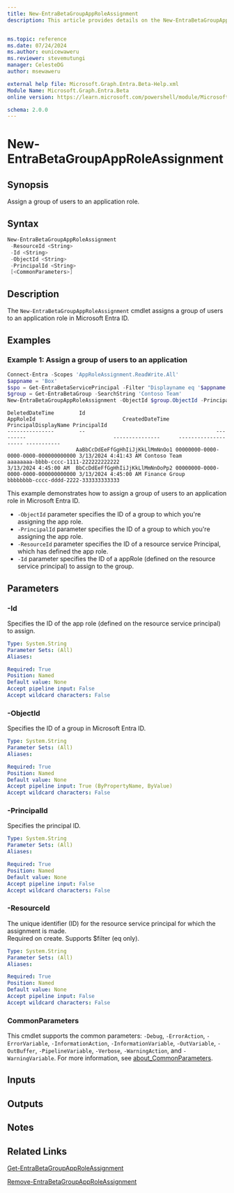 ```yaml
---
title: New-EntraBetaGroupAppRoleAssignment
description: This article provides details on the New-EntraBetaGroupAppRoleAssignment command.


ms.topic: reference
ms.date: 07/24/2024
ms.author: eunicewaweru
ms.reviewer: stevemutungi
manager: CelesteDG
author: msewaweru

external help file: Microsoft.Graph.Entra.Beta-Help.xml
Module Name: Microsoft.Graph.Entra.Beta
online version: https://learn.microsoft.com/powershell/module/Microsoft.Graph.Entra.Beta/New-EntraBetaGroupAppRoleAssignment

schema: 2.0.0
---
```


# New-EntraBetaGroupAppRoleAssignment

## Synopsis

Assign a group of users to an application role.

## Syntax

```powershell
New-EntraBetaGroupAppRoleAssignment 
 -ResourceId <String> 
 -Id <String> 
 -ObjectId <String> 
 -PrincipalId <String>
 [<CommonParameters>]
```

## Description

The `New-EntraBetaGroupAppRoleAssignment` cmdlet assigns a group of users to an application role in Microsoft Entra ID.

## Examples

### Example 1: Assign a group of users to an application

```powershell
Connect-Entra -Scopes 'AppRoleAssignment.ReadWrite.All'
$appname = 'Box'
$spo = Get-EntraBetaServicePrincipal -Filter "Displayname eq '$appname'"
$group = Get-EntraBetaGroup -SearchString 'Contoso Team'
New-EntraBetaGroupAppRoleAssignment -ObjectId $group.ObjectId -PrincipalId $group.ObjectId -ResourceId $spo.ObjectId -Id $spo.Approles[1].id
```

```Output
DeletedDateTime        Id                                          AppRoleId                            CreatedDateTime      PrincipalDisplayName PrincipalId
---------------        --                                          ---------                            ---------------      -------------------- -----------
                      AaBbCcDdEeFfGgHhIiJjKkLlMmNnOo1 00000000-0000-0000-0000-000000000000 3/13/2024 4:41:43 AM Contoso Team         aaaaaaaa-bbbb-cccc-1111-222222222222
3/13/2024 4:45:00 AM  BbCcDdEeFfGgHhIiJjKkLlMmNnOoPp2 00000000-0000-0000-0000-000000000000 3/13/2024 4:45:00 AM Finance Group        bbbbbbbb-cccc-dddd-2222-333333333333
```

This example demonstrates how to assign a group of users to an application role in Microsoft Entra ID.  

- `-ObjectId` parameter specifies the ID of a group to which you're assigning the app role.
- `-PrincipalId` parameter specifies the ID of a group to which you're assigning the app role.
- `-ResourceId` parameter specifies the ID of a resource service Principal, which has defined the app role.
- `-Id` parameter specifies the ID of a appRole (defined on the resource service principal) to assign to the group.

## Parameters

### -Id

Specifies the ID of the app role (defined on the resource service principal) to assign.

```yaml
Type: System.String
Parameter Sets: (All)
Aliases:

Required: True
Position: Named
Default value: None
Accept pipeline input: False
Accept wildcard characters: False
```

### -ObjectId

Specifies the ID of a group in Microsoft Entra ID.

```yaml
Type: System.String
Parameter Sets: (All)
Aliases:

Required: True
Position: Named
Default value: None
Accept pipeline input: True (ByPropertyName, ByValue)
Accept wildcard characters: False
```

### -PrincipalId

Specifies the principal ID.

```yaml
Type: System.String
Parameter Sets: (All)
Aliases:

Required: True
Position: Named
Default value: None
Accept pipeline input: False
Accept wildcard characters: False
```

### -ResourceId

The unique identifier (ID) for the resource service principal for which the assignment is made.  
Required on create. Supports $filter (eq only).

```yaml
Type: System.String
Parameter Sets: (All)
Aliases:

Required: True
Position: Named
Default value: None
Accept pipeline input: False
Accept wildcard characters: False
```

### CommonParameters

This cmdlet supports the common parameters: `-Debug`, `-ErrorAction`, `-ErrorVariable`, `-InformationAction`, `-InformationVariable`, `-OutVariable`, `-OutBuffer`, `-PipelineVariable`, `-Verbose`, `-WarningAction`, and `-WarningVariable`. For more information, see [about_CommonParameters](https://go.microsoft.com/fwlink/?LinkID=113216).

## Inputs

## Outputs

## Notes

## Related Links

[Get-EntraBetaGroupAppRoleAssignment](Get-EntraBetaGroupAppRoleAssignment.md)

[Remove-EntraBetaGroupAppRoleAssignment](Remove-EntraBetaGroupAppRoleAssignment.md)
